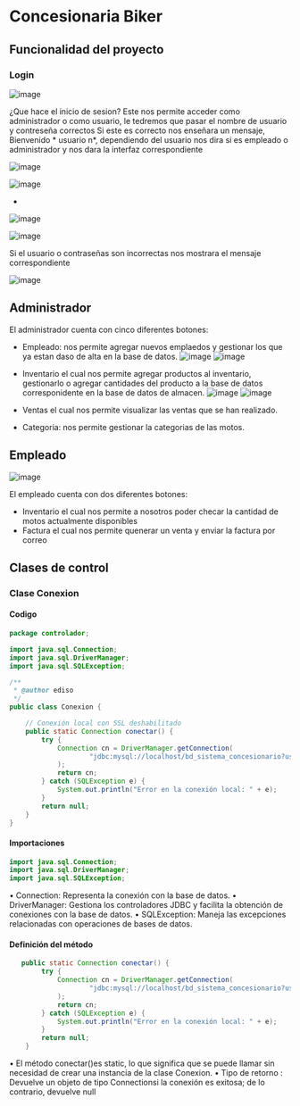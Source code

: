 # Concesionaria Biker
## Funcionalidad del proyecto
### Login
![image](https://github.com/user-attachments/assets/863207c1-2919-4a3a-9103-a5731e34cdb4)

¿Que hace el inicio de sesion?
Este nos permite acceder como administrador o como usuario, le tedremos que pasar el nombre de usuario y contreseña correctos
Si este es correcto nos enseñara un mensaje, Bienvenido * usuario n*, dependiendo del usuario nos dira si es empleado o administrador y nos dara la interfaz correspondiente


![image](https://github.com/user-attachments/assets/238c1811-8abe-46fe-bb54-9fb38c132f8a)


![image](https://github.com/user-attachments/assets/8f514fa8-d0c1-4f91-b3e2-c6bf03a85998)

*
![image](https://github.com/user-attachments/assets/e3e64184-903e-4d2d-9193-98e06a8d6905)


![image](https://github.com/user-attachments/assets/f5371e77-4555-41e5-9489-dd0eaef702eb)


Si el usuario o contraseñas son incorrectas nos mostrara el mensaje correspondiente

![image](https://github.com/user-attachments/assets/78f81ac6-faba-416b-822b-7e597bc5d0ee)


## Administrador

El administrador cuenta con cinco diferentes botones:
* Empleado: nos permite agregar nuevos emplaedos y gestionar los que ya estan daso de alta en la base de datos.
![image](https://github.com/user-attachments/assets/c2dc1c30-ceb0-4ce1-8f97-8559610bb65e)
![image](https://github.com/user-attachments/assets/bd7ad2ea-6867-4002-bc76-008f9a1ba035)

* Inventario el cual nos permite agregar productos al inventario, gestionarlo o agregar cantidades del producto a la base de datos corresponidente en la base de datos de almacen.
![image](https://github.com/user-attachments/assets/f4184279-7498-434b-b93a-776da5757162)
![image](https://github.com/user-attachments/assets/fb1aa7d5-4bbc-4c7c-b81e-8797d1e7acb9)


* Ventas el cual nos permite visualizar las ventas que se han realizado.
* Categoria: nos permite gestionar la categorias de las motos.


## Empleado

![image](https://github.com/user-attachments/assets/3ee2a5d4-f662-4768-8b6d-7e8b13f8068e)

El empleado cuenta con dos diferentes botones:
* Inventario el cual nos permite a nosotros poder checar la cantidad de motos actualmente disponibles
* Factura el cual nos permite quenerar un venta y enviar la factura por correo

## Clases de control
### Clase Conexion
#### Codigo
```java
package controlador;

import java.sql.Connection;
import java.sql.DriverManager;
import java.sql.SQLException;

/**
 * @author ediso
 */
public class Conexion {

    // Conexión local con SSL deshabilitado
    public static Connection conectar() {
        try {
            Connection cn = DriverManager.getConnection(
                    "jdbc:mysql://localhost/bd_sistema_concesionario?useSSL=false", "root", "25112004"
            );
            return cn;
        } catch (SQLException e) {
            System.out.println("Error en la conexión local: " + e);
        }
        return null;
    }
}
```
#### Importaciones
```java
import java.sql.Connection;
import java.sql.DriverManager;
import java.sql.SQLException;
```
• Connection: Representa la conexión con la base de datos.
• DriverManager: Gestiona los controladores JDBC y facilita la obtención de conexiones 
con la base de datos.
• SQLException: Maneja las excepciones relacionadas con operaciones de bases de datos.
#### Definición del método
```java
   public static Connection conectar() {
        try {
            Connection cn = DriverManager.getConnection(
                    "jdbc:mysql://localhost/bd_sistema_concesionario?useSSL=false", "root", "25112004"
            );
            return cn;
        } catch (SQLException e) {
            System.out.println("Error en la conexión local: " + e);
        }
        return null;
    }
```
• El método conectar()es static, lo que significa que se puede llamar sin necesidad de 
crear una instancia de la clase Conexion.
• Tipo de retorno : Devuelve un objeto de tipo Connectionsi la conexión es exitosa; de lo 
contrario, devuelve null
